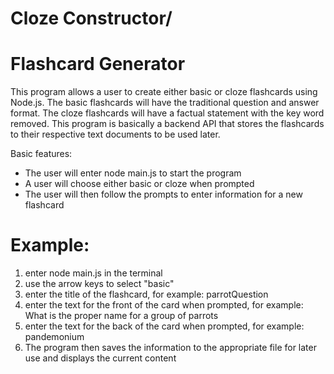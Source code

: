 # Cloze Constructor/
# Flashcard Generator

This program allows a user to create either basic or cloze flashcards using Node.js.  The basic flashcards will have the traditional question and answer format.  The cloze flashcards will have a factual statement with the key word removed.  This program is basically a backend API that stores the flashcards to their respective text documents to be used later.

Basic features:

 * The user will enter node main.js to start the program
 * A user will choose either basic or cloze when prompted
 * The user will then follow the prompts to enter information for a new flashcard

# Example:

1) enter node main.js in the terminal 
2) use the arrow keys to select "basic"
3) enter the title of the flashcard, for example: parrotQuestion
4) enter the text for the front of the card when prompted, for example: What is the proper name for a group of parrots
5) enter the text for the back of the card when prompted, for example: pandemonium
6) The program then saves the information to the appropriate file for later use and displays the current content
